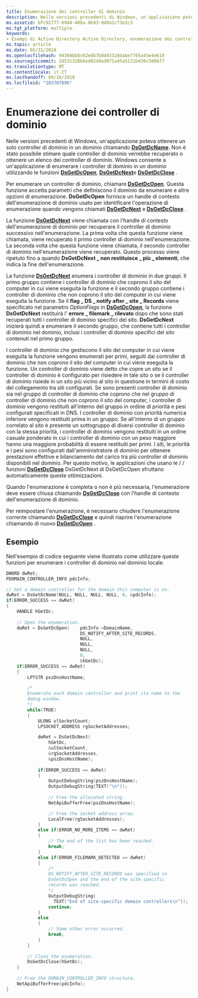 ```yaml
---
title: Enumerazione dei controller di dominio
description: Nelle versioni precedenti di Windows, un'applicazione poteva ottenere un solo controller di dominio in un dominio chiamando DsGetDcName.
ms.assetid: bfc92777-6944-406a-8b93-949a1cf3e2c3
ms.tgt_platform: multiple
keywords:
- Esempi di Active Directory Active Directory, enumerazione dei controller di dominio Active Directory
ms.topic: article
ms.date: 05/31/2018
ms.openlocfilehash: 94384bb8c62edb7b0d45328dabe7765a43e4e610
ms.sourcegitcommit: 2d531328b6ed82d4ad971a45a5131b430c5866f7
ms.translationtype: MT
ms.contentlocale: it-IT
ms.lasthandoff: 09/16/2019
ms.locfileid: "103707696"
---
```

# <a name="enumerating-domain-controllers"></a>Enumerazione dei controller di dominio

Nelle versioni precedenti di Windows, un'applicazione poteva ottenere un solo controller di dominio in un dominio chiamando [**DsGetDcName**](/windows/desktop/api/DsGetDC/nf-dsgetdc-dsgetdcnamea). Non è stato possibile stimare quale controller di dominio verrebbe recuperato o ottenere un elenco dei controller di dominio. Windows consente a un'applicazione di enumerare i controller di dominio in un dominio utilizzando le funzioni [**DsGetDcOpen**](/windows/desktop/api/Dsgetdc/nf-dsgetdc-dsgetdcopena), [**DsGetDcNext**](/windows/desktop/api/Dsgetdc/nf-dsgetdc-dsgetdcnexta)e [**DsGetDcClose**](/windows/desktop/api/Dsgetdc/nf-dsgetdc-dsgetdcclosew) .

Per enumerare un controller di dominio, chiamare [**DsGetDcOpen**](/windows/desktop/api/Dsgetdc/nf-dsgetdc-dsgetdcopena). Questa funzione accetta parametri che definiscono il dominio da enumerare e altre opzioni di enumerazione. **DsGetDcOpen** fornisce un handle di contesto dell'enumerazione di dominio usato per identificare l'operazione di enumerazione quando vengono chiamati [**DsGetDcNext**](/windows/desktop/api/Dsgetdc/nf-dsgetdc-dsgetdcnexta) e [**DsGetDcClose**](/windows/desktop/api/Dsgetdc/nf-dsgetdc-dsgetdcclosew) .

La funzione [**DsGetDcNext**](/windows/desktop/api/Dsgetdc/nf-dsgetdc-dsgetdcnexta) viene chiamata con l'handle di contesto dell'enumerazione di dominio per recuperare il controller di dominio successivo nell'enumerazione. La prima volta che questa funzione viene chiamata, viene recuperato il primo controller di dominio nell'enumerazione. La seconda volta che questa funzione viene chiamata, il secondo controller di dominio nell'enumerazione viene recuperato. Questo processo viene ripetuto fino  a quando **DsGetDcNext \_ non restituisce \_ più \_ elementi**, che indica la fine dell'enumerazione.

La funzione [**DsGetDcNext**](/windows/desktop/api/Dsgetdc/nf-dsgetdc-dsgetdcnexta) enumera i controller di dominio in due gruppi. Il primo gruppo contiene i controller di dominio che coprono il sito del computer in cui viene eseguita la funzione e il secondo gruppo contiene i controller di dominio che non coprono il sito del computer in cui viene eseguita la funzione. Se il **flag \_ DS \_ notify after \_ site \_ Records** viene specificato nel parametro *OptionFlags* in [**DsGetDcOpen**](/windows/desktop/api/Dsgetdc/nf-dsgetdc-dsgetdcopena), la funzione **DsGetDcNext** restituirà l' **errore \_ filemark \_ rilevato** dopo che sono stati recuperati tutti i controller di dominio specifici del sito. **DsGetDcNext** inizierà quindi a enumerare il secondo gruppo, che contiene tutti i controller di dominio nel dominio, inclusi i controller di dominio specifici del sito contenuti nel primo gruppo.

I controller di dominio che gestiscono il sito del computer in cui viene eseguita la funzione vengono enumerati per primi, seguiti dai controller di dominio che non coprono il sito del computer in cui viene eseguita la funzione. Un controller di dominio viene detto che copre un sito se il controller di dominio è configurato per risiedere in tale sito o se il controller di dominio risiede in un sito più vicino al sito in questione in termini di costo del collegamento tra siti configurati. Se sono presenti controller di dominio sia nel gruppo di controller di dominio che coprono che nel gruppo di controller di dominio che non coprono il sito del computer, i controller di dominio vengono restituiti all'interno del gruppo in ordine di priorità e pesi configurati specificati in DNS. I controller di dominio con priorità numerica inferiore vengono restituiti prima in un gruppo. Se all'interno di un gruppo correlato al sito è presente un sottogruppo di diversi controller di dominio con la stessa priorità, i controller di dominio vengono restituiti in un ordine casuale ponderato in cui i controller di dominio con un peso maggiore hanno una maggiore probabilità di essere restituiti per primi. I siti, le priorità e i pesi sono configurati dall'amministratore di dominio per ottenere prestazioni effettive e bilanciamento del carico tra più controller di dominio disponibili nel dominio. Per questo motivo, le applicazioni che usano [](/windows/desktop/api/Dsgetdc/nf-dsgetdc-dsgetdcopena)le / [](/windows/desktop/api/Dsgetdc/nf-dsgetdc-dsgetdcnexta) / funzioni [**DsGetDcClose**](/windows/desktop/api/Dsgetdc/nf-dsgetdc-dsgetdcclosew) DsGetDcNext di DsGetDcOpen sfruttano automaticamente queste ottimizzazioni.

Quando l'enumerazione è completa o non è più necessaria, l'enumerazione deve essere chiusa chiamando [**DsGetDcClose**](/windows/desktop/api/Dsgetdc/nf-dsgetdc-dsgetdcclosew) con l'handle di contesto dell'enumerazione di dominio.

Per reimpostare l'enumerazione, è necessario chiudere l'enumerazione corrente chiamando [**DsGetDcClose**](/windows/desktop/api/Dsgetdc/nf-dsgetdc-dsgetdcclosew) e quindi riaprire l'enumerazione chiamando di nuovo [**DsGetDcOpen**](/windows/desktop/api/Dsgetdc/nf-dsgetdc-dsgetdcopena) .

## <a name="example"></a>Esempio

Nell'esempio di codice seguente viene illustrato come utilizzare queste funzioni per enumerare i controller di dominio nel dominio locale.


```C++
DWORD dwRet;
PDOMAIN_CONTROLLER_INFO pdcInfo;

// Get a domain controller for the domain this computer is on.
dwRet = DsGetDcName(NULL, NULL, NULL, NULL, 0, &pdcInfo);
if(ERROR_SUCCESS == dwRet)
{
    HANDLE hGetDc;
    
    // Open the enumeration.
    dwRet = DsGetDcOpen(    pdcInfo->DomainName,
                            DS_NOTIFY_AFTER_SITE_RECORDS,
                            NULL,
                            NULL,
                            NULL,
                            0,
                            &hGetDc);
    if(ERROR_SUCCESS == dwRet)
    {
        LPTSTR pszDnsHostName;

        /*
        Enumerate each domain controller and print its name to the 
        debug window.
        */
        while(TRUE)
        {
            ULONG ulSocketCount;
            LPSOCKET_ADDRESS rgSocketAddresses;

            dwRet = DsGetDcNext(
                hGetDc, 
                &ulSocketCount, 
                &rgSocketAddresses, 
                &pszDnsHostName);
            
            if(ERROR_SUCCESS == dwRet)
            {
                OutputDebugString(pszDnsHostName);
                OutputDebugString(TEXT("\n"));
                
                // Free the allocated string.
                NetApiBufferFree(pszDnsHostName);

                // Free the socket address array.
                LocalFree(rgSocketAddresses);
            }
            else if(ERROR_NO_MORE_ITEMS == dwRet)
            {
                // The end of the list has been reached.
                break;
            }
            else if(ERROR_FILEMARK_DETECTED == dwRet)
            {
                /*
                DS_NOTIFY_AFTER_SITE_RECORDS was specified in 
                DsGetDcOpen and the end of the site-specific 
                records was reached.
                */
                OutputDebugString(
                  TEXT("End of site-specific domain controllers\n"));
                continue;
            }
            else
            {
                // Some other error occurred.
                break;
            }
        }
        
        // Close the enumeration.
        DsGetDcClose(hGetDc);
    }
    
    // Free the DOMAIN_CONTROLLER_INFO structure. 
    NetApiBufferFree(pdcInfo);
}
```



 

 




